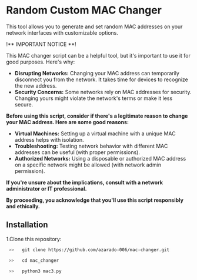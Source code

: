 # Random Custom MAC Changer

This tool allows you to generate and set random MAC addresses on your network interfaces with customizable options.


!** IMPORTANT NOTICE **!

This MAC changer script can be a helpful tool, but it's important to use it for good purposes. Here's why:

* **Disrupting Networks:** Changing your MAC address can temporarily disconnect you from the network. It takes time for devices to recognize the new address.
* **Security Concerns:** Some networks rely on MAC addresses for security. Changing yours might violate the network's terms or make it less secure.

**Before using this script, consider if there's a legitimate reason to change your MAC address. Here are some good reasons:**

* **Virtual Machines:** Setting up a virtual machine with a unique MAC address helps with isolation. 
* **Troubleshooting:** Testing network behavior with different MAC addresses can be useful (with proper permissions).
* **Authorized Networks:** Using a disposable or authorized MAC address on a specific network might be allowed (with network admin permission).

**If you're unsure about the implications, consult with a network administrator or IT professional.**

**By proceeding, you acknowledge that you'll use this script responsibly and ethically.**




## Installation

 1.Clone this repository:

   ```bash
    >>   git clone https://github.com/azarado-006/mac-changer.git

    >>   cd mac_changer

    >>   python3 mac3.py


